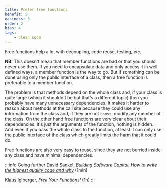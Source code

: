 ```yaml
---
title: Prefer free functions
benefit: 5
easiness: 3
order: 2
bias: 4
tags:
    - Clean Code
---
```


Free functions help a lot with decoupling, code reuse, testing, *etc.*

**NB:** This doesn't mean that member functions are bad or that you should never use them. If you need to encapsulate data and only access it in well defined ways, a member function is the way to go. But if something can be done using only the public interface of a class, then a free function is preferable to a member function.

The problem is that methods depend on the whole class and, if your class is quite large (which it shouldn't be but that's a different topic) then you probably have many unnecessary dependencies. It makes it harder to reason about methods at the call site because they could use any information from the class and, if they are not `const`, modify any member of the class. On the other hand free functions are very clear about their dependencies: it's just the arguments of the function, nothing is hidden. And even if you pass the whole class to the function, at least it can only use the public interface of the class which greatly limits the harm that it could do.

Free functions are also very easy to reuse, since they are not burried inside any class and have minimal dependencies.

<!-- I don't know how much you are used to Object-Oriented Programming, using classes and methods ; but I know that when I personnaly started learning these topics, I then used them everywhere, every function has to be encapsulated in a class. -->

:::info Going further
[David Sankel, *Building Software Capital: How to write the highest quality code and why*](https://youtu.be/ta3S8CRN2TM?t=2159) (1min)

[Klaus Iglberger, *Free Your Functions!*](https://youtu.be/WLDT1lDOsb4) (1h)
:::
